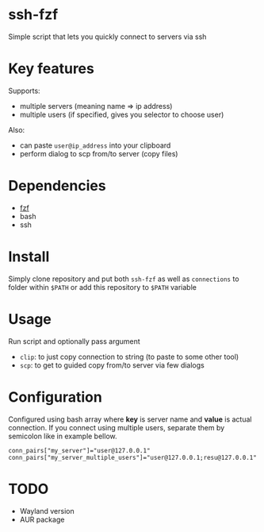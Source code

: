 # ssh-fzf
Simple script that lets you quickly connect to servers via ssh

# Key features
Supports:
* multiple servers (meaning name => ip address)
* multiple users (if specified, gives you selector to choose user)

Also:
* can paste `user@ip_address` into your clipboard
* perform dialog to scp from/to server (copy files)

# Dependencies
* [fzf](https://github.com/junegunn/fzf)
* bash
* ssh

# Install
Simply clone repository and put both `ssh-fzf` as well as `connections` to folder within `$PATH` or add this repository to `$PATH` variable

# Usage
Run script and optionally pass argument
* `clip`: to just copy connection to string (to paste to some other tool)
* `scp`: to get to guided copy from/to server via few dialogs

# Configuration
Configured using bash array where **key** is server name and **value** is actual connection.
If you connect using multiple users, separate them by semicolon like in example bellow.
```
conn_pairs["my_server"]="user@127.0.0.1"
conn_pairs["my_server_multiple_users"]="user@127.0.0.1;resu@127.0.0.1"
```

# TODO
* Wayland version
* AUR package
